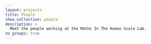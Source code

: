 ```yaml
---
layout: projects
title: People
show_collection: people
description: >
  Meet the people working at the Maths In The Human Scale Lab. 
no_groups: true
---
```


